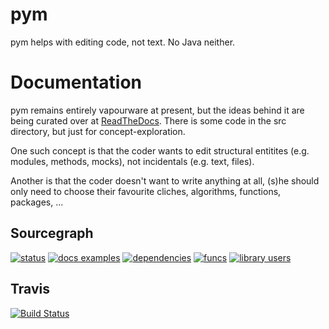 pym
===

pym helps with editing code, not text. No Java neither.

Documentation
=============

pym remains entirely vapourware at present, but the ideas behind it are being curated over at [ReadTheDocs](https://pym.readthedocs.org). There is some code in the src directory, but just for concept-exploration.

One such concept is that the coder wants to edit structural entitites (e.g. modules, methods, mocks), not incidentals (e.g. text, files).

Another is that the coder doesn't want to write anything at all, (s)he should only need to choose their favourite cliches, algorithms, functions, packages, ...

Sourcegraph
-----------

[![status](https://sourcegraph.com/api/repos/github.com/jalanb/pym/badges/status.png)](https://sourcegraph.com/github.com/jalanb/pym)
[![docs examples](https://sourcegraph.com/api/repos/github.com/jalanb/pym/badges/docs-examples.png)](https://sourcegraph.com/github.com/jalanb/pym)
[![dependencies](https://sourcegraph.com/api/repos/github.com/jalanb/pym/badges/dependencies.png)](https://sourcegraph.com/github.com/jalanb/pym)
[![funcs](https://sourcegraph.com/api/repos/github.com/jalanb/pym/badges/funcs.png)](https://sourcegraph.com/github.com/jalanb/pym)
[![library users](https://sourcegraph.com/api/repos/github.com/jalanb/pym/badges/library-users.png)](https://sourcegraph.com/github.com/jalanb/pym)

Travis
------
[![Build Status](https://travis-ci.org/jalanb/pym.svg?branch=v0.1.3)](https://travis-ci.org/jalanb/pym)
